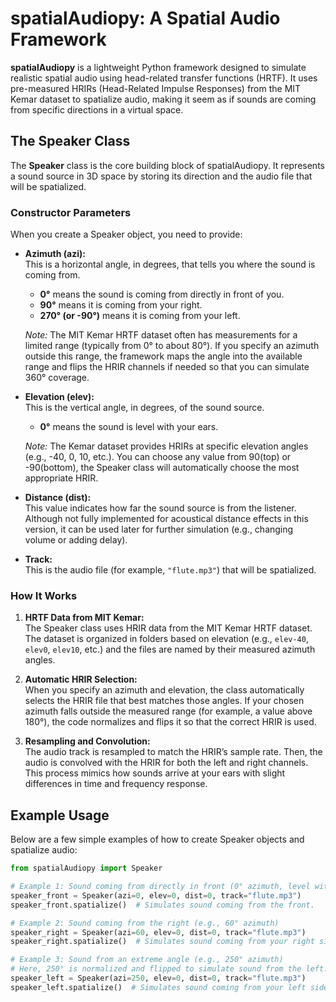 # spatialAudiopy: A Spatial Audio Framework

**spatialAudiopy** is a lightweight Python framework designed to simulate realistic spatial audio using head-related transfer functions (HRTF). It uses pre-measured HRIRs (Head-Related Impulse Responses) from the MIT Kemar dataset to spatialize audio, making it seem as if sounds are coming from specific directions in a virtual space.

## The Speaker Class

The **Speaker** class is the core building block of spatialAudiopy. It represents a sound source in 3D space by storing its direction and the audio file that will be spatialized.

### Constructor Parameters

When you create a Speaker object, you need to provide:

- **Azimuth (azi):**  
  This is a horizontal angle, in degrees, that tells you where the sound is coming from.  
  - **0°** means the sound is coming from directly in front of you.
  - **90°** means it is coming from your right.
  - **270° (or -90°)** means it is coming from your left.
  
  *Note:* The MIT Kemar HRTF dataset often has measurements for a limited range (typically from 0° to about 80°). If you specify an azimuth outside this range, the framework maps the angle into the available range and flips the HRIR channels if needed so that you can simulate 360° coverage.

- **Elevation (elev):**  
  This is the vertical angle, in degrees, of the sound source.  
  - **0°** means the sound is level with your ears.
  
  *Note:* The Kemar dataset provides HRIRs at specific elevation angles (e.g., -40, 0, 10, etc.). You can choose any value from 90(top) or -90(bottom), the Speaker class will automatically choose the most appropriate HRIR.

- **Distance (dist):**  
  This value indicates how far the sound source is from the listener. Although not fully implemented for acoustical distance effects in this version, it can be used later for further simulation (e.g., changing volume or adding delay).

- **Track:**  
  This is the audio file (for example, `"flute.mp3"`) that will be spatialized.

### How It Works

1. **HRTF Data from MIT Kemar:**  
   The Speaker class uses HRIR data from the MIT Kemar HRTF dataset. The dataset is organized in folders based on elevation (e.g., `elev-40`, `elev0`, `elev10`, etc.) and the files are named by their measured azimuth angles.

2. **Automatic HRIR Selection:**  
   When you specify an azimuth and elevation, the class automatically selects the HRIR file that best matches those angles. If your chosen azimuth falls outside the measured range (for example, a value above 180°), the code normalizes and flips it so that the correct HRIR is used.

3. **Resampling and Convolution:**  
   The audio track is resampled to match the HRIR’s sample rate. Then, the audio is convolved with the HRIR for both the left and right channels. This process mimics how sounds arrive at your ears with slight differences in time and frequency response.

## Example Usage

Below are a few simple examples of how to create Speaker objects and spatialize audio:

```python
from spatialAudiopy import Speaker

# Example 1: Sound coming from directly in front (0° azimuth, level with the ears)
speaker_front = Speaker(azi=0, elev=0, dist=0, track="flute.mp3")
speaker_front.spatialize()  # Simulates sound coming from the front.

# Example 2: Sound coming from the right (e.g., 60° azimuth)
speaker_right = Speaker(azi=60, elev=0, dist=0, track="flute.mp3")
speaker_right.spatialize()  # Simulates sound coming from your right side.

# Example 3: Sound from an extreme angle (e.g., 250° azimuth)
# Here, 250° is normalized and flipped to simulate sound from the left.
speaker_left = Speaker(azi=250, elev=0, dist=0, track="flute.mp3")
speaker_left.spatialize()  # Simulates sound coming from your left side.
